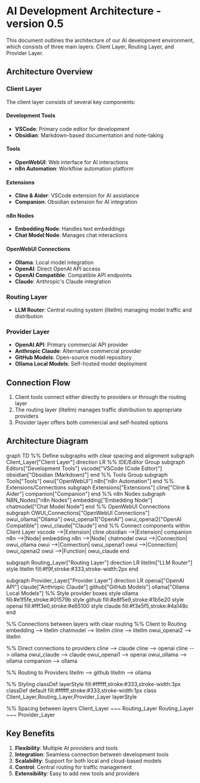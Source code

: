 # AI Development Architecture - version 0.5

This document outlines the architecture of our AI development environment, which consists of three main layers: Client Layer, Routing Layer, and Provider Layer.

## Architecture Overview

### Client Layer
The client layer consists of several key components:

#### Development Tools
- **VSCode**: Primary code editor for development
- **Obsidian**: Markdown-based documentation and note-taking

#### Tools
- **OpenWebUI**: Web interface for AI interactions
- **n8n Automation**: Workflow automation platform

#### Extensions
- **Cline & Aider**: VSCode extension for AI assistance
- **Companion**: Obsidian extension for AI integration

#### n8n Nodes
- **Embedding Node**: Handles text embeddings
- **Chat Model Node**: Manages chat interactions

#### OpenWebUI Connections
- **Ollama**: Local model integration
- **OpenAI**: Direct OpenAI API access
- **OpenAI Compatible**: Compatible API endpoints
- **Claude**: Anthropic's Claude integration

### Routing Layer
- **LLM Router**: Central routing system (litellm) managing model traffic and distribution

### Provider Layer
- **OpenAI API**: Primary commercial API provider
- **Anthropic Claude**: Alternative commercial provider
- **GitHub Models**: Open-source model repository
- **Ollama Local Models**: Self-hosted model deployment

## Connection Flow
1. Client tools connect either directly to providers or through the routing layer
2. The routing layer (litellm) manages traffic distribution to appropriate providers
3. Provider layer offers both commercial and self-hosted options

## Architecture Diagram
<!-- Local Development Version -->
graph TD
%% Define subgraphs with clear spacing and alignment
subgraph Client_Layer["Client Layer"]
direction LR
%% IDE/Editor Group
subgraph Editors["Development Tools"]
vscode["VSCode (Code Editor)"]
obsidian["Obsidian (Markdown)"]
end
%% Tools Group
subgraph Tools["Tools"]
owui["OpenWebUI"]
n8n["n8n Automation"]
end
%% Extensions/Connections
subgraph Extensions["Extensions"]
cline["Cline & Aider"]
companion["Companion"]
end
%% n8n Nodes
subgraph N8N_Nodes["n8n Nodes"]
embedding["Embedding Node"]
chatmodel["Chat Model Node"]
end
%% OpenWebUI Connections
subgraph OWUI_Connections["OpenWebUI Connections"]
owui_ollama["Ollama"]
owui_openai1["OpenAI"]
owui_openai2["OpenAI Compatible"]
owui_claude["Claude"]
end
%% Connect components within Client Layer
vscode -->|Extension| cline
obsidian -->|Extension| companion
n8n -->|Node| embedding
n8n -->|Node| chatmodel
owui -->|Connection| owui_ollama
owui -->|Connection| owui_openai1
owui -->|Connection| owui_openai2
owui -->|Function| owui_claude
end

subgraph Routing_Layer["Routing Layer"]
direction LR
litellm["LLM Router"]
style litellm fill:#f9f,stroke:#333,stroke-width:2px
end

subgraph Provider_Layer["Provider Layer"]
direction LR
openai["OpenAI API"]
claude["Anthropic Claude"]
github["GitHub Models"]
ollama["Ollama Local Models"]
%% Style provider boxes
style ollama fill:#e1f5fe,stroke:#01579b
style github fill:#e8f5e9,stroke:#1b5e20
style openai fill:#fff3e0,stroke:#e65100
style claude fill:#f3e5f5,stroke:#4a148c
end

%% Connections between layers with clear routing
%% Client to Routing
embedding --> litellm
chatmodel --> litellm
cline --> litellm
owui_openai2 --> litellm

%% Direct connections to providers
cline --> claude
cline --> openai
cline --> ollama
owui_claude --> claude
owui_openai1 --> openai
owui_ollama --> ollama
companion --> ollama

%% Routing to Providers
litellm --> github
litellm --> ollama

%% Styling
classDef layerStyle fill:#ffffff,stroke:#333,stroke-width:3px
classDef default fill:#ffffff,stroke:#333,stroke-width:1px
class Client_Layer,Routing_Layer,Provider_Layer layerStyle

%% Spacing between layers
Client_Layer ~~~ Routing_Layer
Routing_Layer ~~~ Provider_Layer

## Key Benefits
1. **Flexibility**: Multiple AI providers and tools
2. **Integration**: Seamless connection between development tools
3. **Scalability**: Support for both local and cloud-based models
4. **Control**: Central routing for traffic management
5. **Extensibility**: Easy to add new tools and providers
